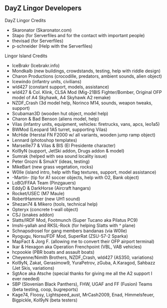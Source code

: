DayZ Lingor Developers
-------
DayZ Lingor Credits

* Skaronator (Skaronator.com)
* Stapo (for Serverfiles and for the contact with important people)
* thevisad (for Serverfiles)
* p-schneider (Help with the Serverfiles)

Lingor Island Credits
* IceBrakr (Icebrakr.info)
* Mondkalb (new buildings, crowdstands, testing, help with riddle design)
* Charon Productions (crocodille, predators, ambient sounds, alien object)
* Icewindo (infantry units, civilians)
* wld427 (constant support, models, assistance)
* wld427 & Col. Klink, CLSA Mod (Mig-21BIS Fighter/Bomber, Original OFP model of A4 Skyhawk, A4 Skyhawk A2 remake)
* NZDF_Crash (3d model help, Norinco M14, sounds, weapon tweaks, support)
* Scubaman3D (wooden hut object, model help)
* Charon & Bad Benson (aliens model, help)
* Vilas (infantry units, equipment, vehicles: firetrucks, vans, apcs, leo1a5)
* BWMod (Leopard 1A5 turret, supporting Vilas)
* McHide (Herstal FN F2000 w/ all variants, wooden jump ramp object)
* Lennard (photoshop templates)
* Marseille77 & Vilas & BIS (El Presidente character)
* Kol9yN (support, JetSki addon, Drugs addon & model)
* Sumrak (helped with sea sound locality issue)
* Peter Grozni & SmukY (ideas, testing)
* MikeBart (new grass vegetation, rocks)
* W0lle (island intro, help with flag textures, support, model assistance)
* -Martin- (tip for A1 soccer objects, help with O2, Bank object)
* LoBO/FFAA Team (Pinzgauers)
* EddyD & DarkHorse (Aircraft hangars)
* Rocket/USEC (M7 Maule)
* RobertHammer (new UH1 sound)
* Shezan74 & Mikero (tools, technical help)
* Opteryx (concrete t-wall object)
* CSJ (snakes addon)
* Slatts/IRDF Mod, Footmunch (Super Tucano aka Pilatus PC9)
* Imshi-yallah and RKSL-Rock (for helping Slatts with ^ plane)
* Schnapsdrosel for gang members bandanas (via W0lle)
* Ryogugu, Norsu/FDF Mod, SuperRat (ZSU-57-2 Sparka)
* MapFact & Jorg F. (allowing me to convert their OFP airport terminal)
* Ikar & Hexagon aka Operation Frenchpoint (VBL, VAB vehicles)
* hcpookie (PBR boats and assault boats)
* Cheyenne/Nimith Brothers, NZDF_Crash, wld427 (AS350, variations)
* Kol9yN, Zakat, Gerasimow9, YuraPetrov, zGuba, A.Karagod, Sahbazz (Jet Skis, variations)
* SgtAce aka Atsche (special thanks for giving me all the A2 support I ever needed)
* SBP (Slovenian Black Panthers), FHW, UGAF and FF (Fusion) Teams (beta testing, coop, bugreports)
* Kage74, Floosy, Lightspeed_aust, MrCash2009, Enad, Himmelsfeuer, Bigpickle, Kol9yN (beta testers)

